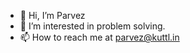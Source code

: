 - 👋 Hi, I’m Parvez
- 👀 I’m interested in problem solving.
- 📫 How to reach me at parvez@kuttl.in

<!---
parvezakhtar01/parvezakhtar01 is a ✨ special ✨ repository because its `README.md` (this file) appears on your GitHub profile.
You can click the Preview link to take a look at your changes.
--->
